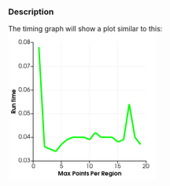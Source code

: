 ### Description

The timing graph will show a plot similar to this: <img style="float:middle" src="https://raw.githubusercontent.com/Kitware/vtk-examples/gh-pages/src/SupplementaryData/Cxx/DataStructures/ModifiedBSPTreeTimingDemo.png">
